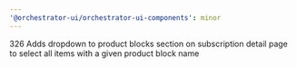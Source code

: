 ```yaml
---
'@orchestrator-ui/orchestrator-ui-components': minor
---
```


326 Adds dropdown to product blocks section on subscription detail page to select all items with a given product block name
